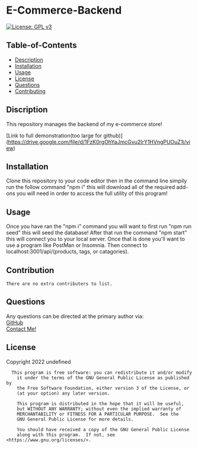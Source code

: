 
  # E-Commerce-Backend

  [![License: GPL v3](https://img.shields.io/badge/License-GPLv3-blue.svg)](https://www.gnu.org/licenses/gpl-3.0)

  ## Table-of-Contents

  * [Description](#description)
  * [Installation](#installation)
  * [Usage](#usage)
  * [License](#license)
  * [Questions](#questions)
  * [Contributing](#contributing)
  
  ## Discription

  This repository manages the backend of my e-commerce store!

  [Link to full demonstration(too large for github)]
  (https://drive.google.com/file/d/1FzK0rgOhYaJmcGvu2IrY1HVngPUOuZ1j/view)
  
  ## Installation
  
  Clone this repository to your code editor then in the command line simpily run the follow command "npm i" this will download all of the required add-ons you will need in order to access the full utility of this program!
  
  ## Usage

  Once you have ran the "npm i" command you will want to first run "npm run seed" this will seed the database! After that run the command "npm start" this will connect you to your local server. Once that is done you'll want to use a program like PostMan or Insomnia. Then connect to localhost:3001/api/(products, tags, or catagories).

  ## Contribution

  
    There are no extra contributers to list.
    

  ## Questions

  Any questions can be directed at the primary author via: <br>
  [GitHub](https://github.com/JoelHauser) <br>
  [Contact Me!](mailto:joel.hauser@gmail.com)

  ## License
  Copyright 2022 undefined
      
      This program is free software: you can redistribute it and/or modify
        it under the terms of the GNU General Public License as published by
        the Free Software Foundation, either version 3 of the License, or
        (at your option) any later version.
    
        This program is distributed in the hope that it will be useful,
        but WITHOUT ANY WARRANTY; without even the implied warranty of
        MERCHANTABILITY or FITNESS FOR A PARTICULAR PURPOSE.  See the
        GNU General Public License for more details.
    
        You should have received a copy of the GNU General Public License
        along with this program.  If not, see <https://www.gnu.org/licenses/>.
